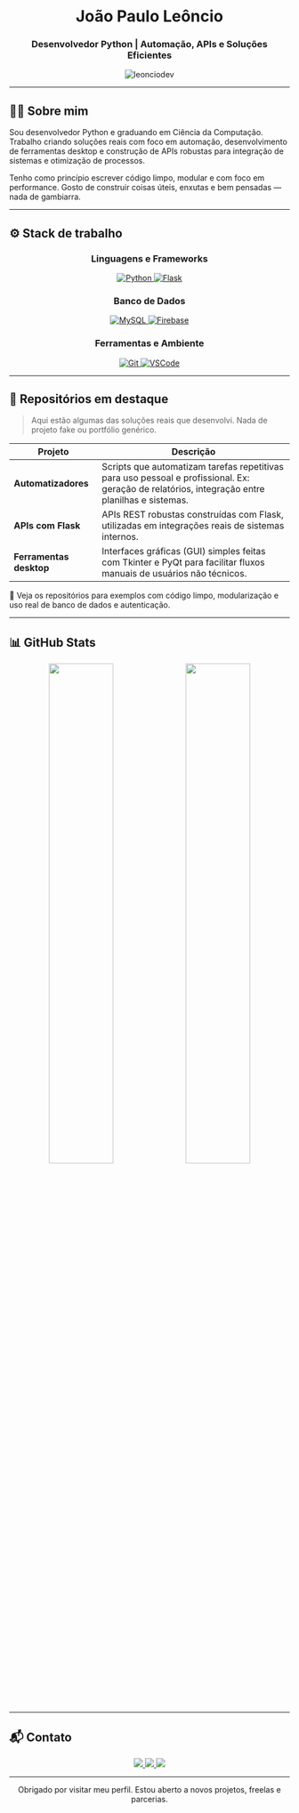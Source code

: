 <h1 align="center">João Paulo Leôncio</h1>
<h3 align="center">Desenvolvedor Python | Automação, APIs e Soluções Eficientes</h3>

<p align="center">
  <img src="https://komarev.com/ghpvc/?username=leonciodev&label=Visualizações&color=0e75b6&style=flat" alt="leonciodev" />
</p>

---

## 👨‍💻 Sobre mim

Sou desenvolvedor Python e graduando em Ciência da Computação. Trabalho criando soluções reais com foco em automação, desenvolvimento de ferramentas desktop e construção de APIs robustas para integração de sistemas e otimização de processos.

Tenho como princípio escrever código limpo, modular e com foco em performance. Gosto de construir coisas úteis, enxutas e bem pensadas — nada de gambiarra.

---

## ⚙️ Stack de trabalho

<div align="center">

### Linguagens e Frameworks  
<a href="https://www.python.org/" target="_blank">
  <img src="https://img.shields.io/badge/Python-3670A0?style=for-the-badge&logo=python&logoColor=ffdd54" alt="Python" />
</a>
<a href="https://flask.palletsprojects.com/" target="_blank">
  <img src="https://img.shields.io/badge/Flask-000000?style=for-the-badge&logo=flask&logoColor=white" alt="Flask" />
</a>

### Banco de Dados  
<a href="https://www.mysql.com/" target="_blank">
  <img src="https://img.shields.io/badge/MySQL-00000F?style=for-the-badge&logo=mysql&logoColor=white" alt="MySQL" />
</a>
<a href="https://firebase.google.com/" target="_blank">
  <img src="https://img.shields.io/badge/Firebase-ffca28?style=for-the-badge&logo=firebase&logoColor=black" alt="Firebase" />
</a>

### Ferramentas e Ambiente  
<a href="https://git-scm.com/" target="_blank">
  <img src="https://img.shields.io/badge/Git-F05032?style=for-the-badge&logo=git&logoColor=white" alt="Git" />
</a>
<a href="https://code.visualstudio.com/" target="_blank">
  <img src="https://img.shields.io/badge/VS_Code-007ACC?style=for-the-badge&logo=visual%20studio%20code&logoColor=white" alt="VSCode" />
</a>

</div>

---

## 📌 Repositórios em destaque

> Aqui estão algumas das soluções reais que desenvolvi. Nada de projeto fake ou portfólio genérico.

| Projeto | Descrição |
|--------|-----------|
| **Automatizadores** | Scripts que automatizam tarefas repetitivas para uso pessoal e profissional. Ex: geração de relatórios, integração entre planilhas e sistemas. |
| **APIs com Flask** | APIs REST robustas construídas com Flask, utilizadas em integrações reais de sistemas internos. |
| **Ferramentas desktop** | Interfaces gráficas (GUI) simples feitas com Tkinter e PyQt para facilitar fluxos manuais de usuários não técnicos. |

📌 Veja os repositórios para exemplos com código limpo, modularização e uso real de banco de dados e autenticação.

---

## 📊 GitHub Stats

<div align="center">
  <img src="https://github-readme-stats.vercel.app/api?username=leonciodev&show_icons=true&theme=radical" width="48%" />
  <img src="https://github-readme-stats.vercel.app/api/top-langs/?username=leonciodev&layout=compact&theme=radical" width="48%" />
</div>

---

## 📬 Contato

<p align="center">
  <a href="mailto:leonciodev.contact@gmail.com">
    <img src="https://img.shields.io/badge/Gmail-D14836?style=for-the-badge&logo=gmail&logoColor=white" />
  </a>
  <a href="https://www.linkedin.com/in/jo%C3%A3o-paulo-le%C3%B4ncio-78071627b/">
    <img src="https://img.shields.io/badge/LinkedIn-0A66C2?style=for-the-badge&logo=linkedin&logoColor=white" />
  </a>
  <a href="https://discordapp.com/users/355042352064102402">
    <img src="https://img.shields.io/badge/Discord-7289DA?style=for-the-badge&logo=discord&logoColor=white" />
  </a>
</p>

---

<p align="center">
  Obrigado por visitar meu perfil. Estou aberto a novos projetos, freelas e parcerias.
</p>

